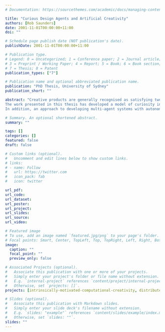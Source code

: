 ```yaml
---
# Documentation: https://sourcethemes.com/academic/docs/managing-content/

title: "Curious Design Agents and Artificial Creativity"
authors: [Rob Saunders]
date: 2001-11-01T00:00:00+11:00
doi: ""

# Schedule page publish date (NOT publication's date).
publishDate: 2001-11-01T00:00:00+11:00

# Publication type.
# Legend: 0 = Uncategorized; 1 = Conference paper; 2 = Journal article;
# 3 = Preprint / Working Paper; 4 = Report; 5 = Book; 6 = Book section;
# 7 = Thesis; 8 = Patent
publication_types: ["7"]

# Publication name and optional abbreviated publication name.
publication: "PhD Thesis, University of Sydney"
publication_short: ""

abstract: "Creative products are generally recognised as satisfying two requirements: firstly they are useful, and secondly they are novel. Much effort in AI and design computing has been put into developing systems that can recognise the usefulness of the products that they generate. In contrast, the work presented in this thesis has concentrated on developing computational systems that are able to recognise the novelty of their work. The research has shown that when computational systems are given the ability to recognise both the novelty and the usefulness of their products they gain a level of autonomy that opens up new possibilities for the study of creative behaviour in single agents and the emergence of social creativity in multi-agent systems.
The work presented in this thesis has developed a model of curiosity in design as the selection of design actions with the goal of generating novel artefacts. Agents that embody this model of curiosity are called “curious design agents”. The behaviour of curious design agents is demonstrated with a range of applications to visual and non- visual design domains. Visual domains include rectilinear drawings, Spirograph patterns, and “genetic artworks” similar to the work of Karl Sims. Non-visual domains include an illustrative abstract design space useful for visualising the behaviour of curious agents and the design of doorways to accommodate the passage of large crowds. The design methods used in the different domains show that the model of curiosity is applicable to models of designing by direct manipulation, parametric configuration or by using a separate design tool that embodies the generative aspects of the design process.
In addition, an approach to developing multi-agent systems with autonomous notions of creativity called artificial creativity is presented. The opportunities for studying social creativity in design are illustrated with an artificial creativity system used to study the emergence of social notions of whom and what are creative in a society of curious design agents. Developing similar artificial creativity systems promises to be a useful synthetic approach to the study of socially situated, creative design."

# Summary. An optional shortened abstract.
summary: ""

tags: []
categories: []
featured: false
draft: false

# Custom links (optional).
#   Uncomment and edit lines below to show custom links.
# links:
# - name: Follow
#   url: https://twitter.com
#   icon_pack: fab
#   icon: twitter

url_pdf: 
url_code:
url_dataset:
url_poster:
url_project:
url_slides:
url_source:
url_video:

# Featured image
# To use, add an image named `featured.jpg/png` to your page's folder. 
# Focal points: Smart, Center, TopLeft, Top, TopRight, Left, Right, BottomLeft, Bottom, BottomRight.
image:
  caption: ""
  focal_point: ""
  preview_only: false

# Associated Projects (optional).
#   Associate this publication with one or more of your projects.
#   Simply enter your project's folder or file name without extension.
#   E.g. `internal-project` references `content/project/internal-project/index.md`.
#   Otherwise, set `projects: []`.
projects: [intrinsically-motivated-computational-creativity, distributed-computational-creativity]

# Slides (optional).
#   Associate this publication with Markdown slides.
#   Simply enter your slide deck's filename without extension.
#   E.g. `slides: "example"` references `content/slides/example/index.md`.
#   Otherwise, set `slides: ""`.
slides: ""
---
```

